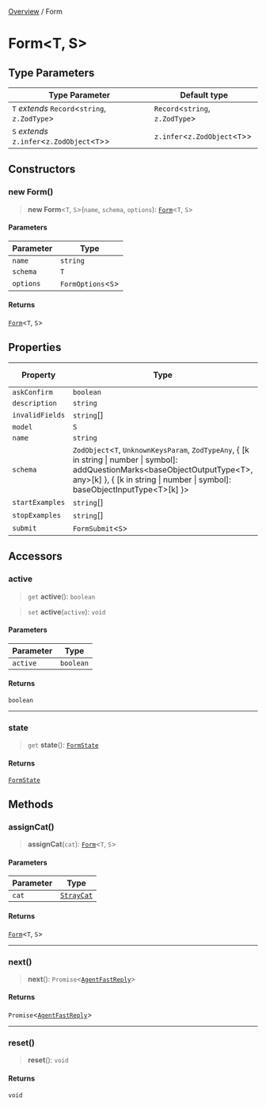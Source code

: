 [Overview](../index.md) / Form

# Form\<T, S\>

## Type Parameters

| Type Parameter | Default type |
| ------ | ------ |
| `T` *extends* `Record`\<`string`, `z.ZodType`\> | `Record`\<`string`, `z.ZodType`\> |
| `S` *extends* `z.infer`\<`z.ZodObject`\<`T`\>\> | `z.infer`\<`z.ZodObject`\<`T`\>\> |

## Constructors

### new Form()

> **new Form**\<`T`, `S`\>(`name`, `schema`, `options`): [`Form`](Form.md)\<`T`, `S`\>

#### Parameters

| Parameter | Type |
| ------ | ------ |
| `name` | `string` |
| `schema` | `T` |
| `options` | `FormOptions`\<`S`\> |

#### Returns

[`Form`](Form.md)\<`T`, `S`\>

## Properties

| Property | Type | Default value |
| ------ | ------ | ------ |
| `askConfirm` | `boolean` | `undefined` |
| `description` | `string` | `undefined` |
| `invalidFields` | `string`[] | `[]` |
| `model` | `S` | `undefined` |
| `name` | `string` | `undefined` |
| `schema` | `ZodObject`\<`T`, `UnknownKeysParam`, `ZodTypeAny`, \{ \[k in string \| number \| symbol\]: addQuestionMarks\<baseObjectOutputType\<T\>, any\>\[k\] \}, \{ \[k in string \| number \| symbol\]: baseObjectInputType\<T\>\[k\] \}\> | `undefined` |
| `startExamples` | `string`[] | `undefined` |
| `stopExamples` | `string`[] | `undefined` |
| `submit` | `FormSubmit`\<`S`\> | `undefined` |

## Accessors

### active

> `get` **active**(): `boolean`

> `set` **active**(`active`): `void`

#### Parameters

| Parameter | Type |
| ------ | ------ |
| `active` | `boolean` |

#### Returns

`boolean`

***

### state

> `get` **state**(): [`FormState`](../enumerations/FormState.md)

#### Returns

[`FormState`](../enumerations/FormState.md)

## Methods

### assignCat()

> **assignCat**(`cat`): [`Form`](Form.md)\<`T`, `S`\>

#### Parameters

| Parameter | Type |
| ------ | ------ |
| `cat` | [`StrayCat`](StrayCat.md) |

#### Returns

[`Form`](Form.md)\<`T`, `S`\>

***

### next()

> **next**(): `Promise`\<[`AgentFastReply`](../interfaces/AgentFastReply.md)\>

#### Returns

`Promise`\<[`AgentFastReply`](../interfaces/AgentFastReply.md)\>

***

### reset()

> **reset**(): `void`

#### Returns

`void`
